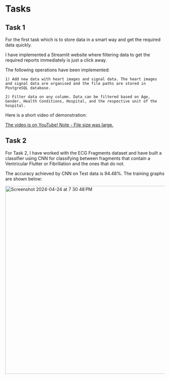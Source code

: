 # Tasks
 
## Task 1

For the first task which is to store data in a smart way and get the required data quickly.

I have implemented a Streamlit website where filtering data to get the required reports immediately is just a click away.

The following operations have been implemented:

    1) Add new data with heart images and signal data. The heart images and signal data are organised and the file paths are stored in PostgreSQL database.
    
    2) Filter data on any column. Data can be filtered based on Age, Gender, Health Conditions, Hospital, and the respective unit of the hospital.

Here is a short video of demonstration:

[The video is on YouTube! Note - File size was large.](https://www.youtube.com/watch?v=MCI3USxwat0&ab_channel=Bhanuprasanna)


## Task 2

For Task 2, I have worked with the ECG Fragments dataset and have built a classifier using CNN for classifying between fragments that contain a Ventricular Flutter or Fibrillation and the ones that do not.

The accuracy achieved by CNN on Test data is 94.48%. The training graphs are shown below:

<img width="595" alt="Screenshot 2024-04-24 at 7 30 48 PM" src="https://github.com/bhanuprasanna527/Tasks/assets/63473951/dd7fb22b-3f64-4d0c-9644-6653551eb514">


